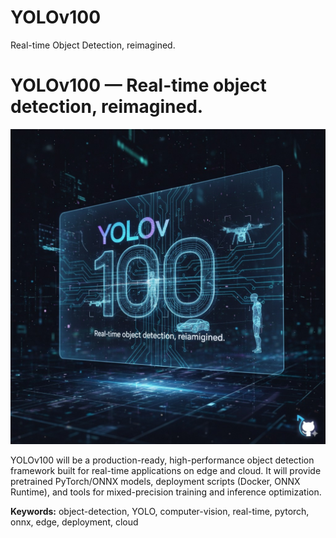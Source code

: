 # YOLOv100
Real-time Object Detection, reimagined.

# YOLOv100 — Real-time object detection, reimagined.

![YOLOv100 Reimagined](assets/yolov100official.jpeg)

YOLOv100 will be a production-ready, high-performance object detection framework built for real-time applications on edge and cloud. It will provide pretrained PyTorch/ONNX models, deployment scripts (Docker, ONNX Runtime), and tools for mixed-precision training and inference optimization.

**Keywords:** object-detection, YOLO, computer-vision, real-time, pytorch, onnx, edge, deployment, cloud
